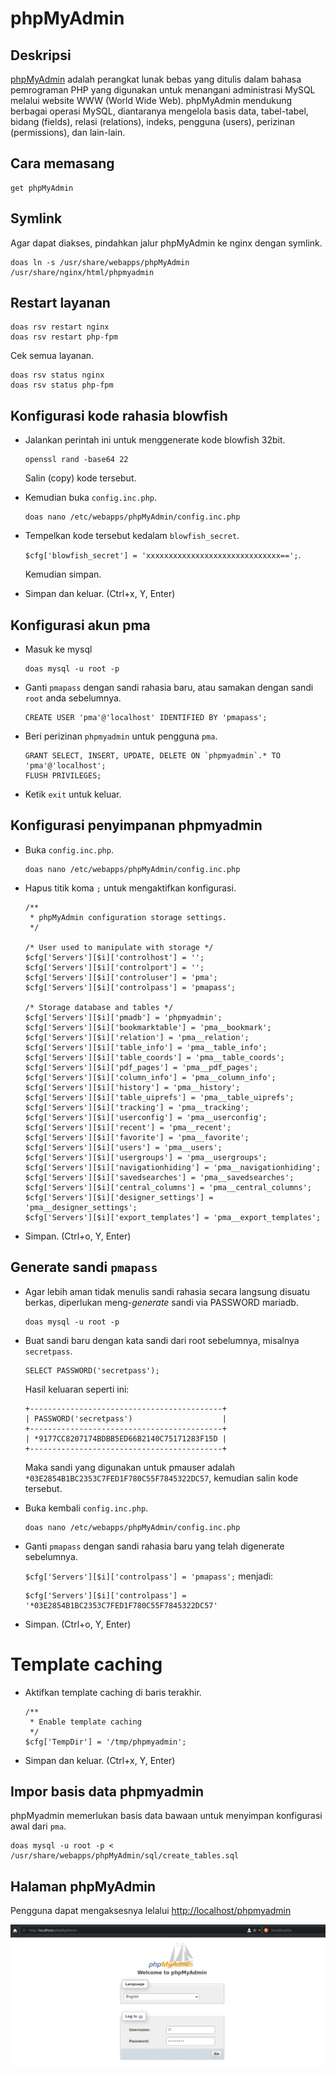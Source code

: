# phpMyAdmin

## Deskripsi

[phpMyAdmin] adalah perangkat lunak bebas yang ditulis dalam bahasa pemrograman PHP yang digunakan untuk menangani administrasi MySQL melalui website WWW (World Wide Web). phpMyAdmin mendukung berbagai operasi MySQL, diantaranya mengelola basis data, tabel-tabel, bidang (fields), relasi (relations), indeks, pengguna (users), perizinan (permissions), dan lain-lain.

## Cara memasang

```
get phpMyAdmin
```

## Symlink

Agar dapat diakses, pindahkan jalur phpMyAdmin ke nginx dengan symlink.

```
doas ln -s /usr/share/webapps/phpMyAdmin /usr/share/nginx/html/phpmyadmin
```

## Restart layanan

```
doas rsv restart nginx
doas rsv restart php-fpm
```

Cek semua layanan.

```
doas rsv status nginx
doas rsv status php-fpm
```

## Konfigurasi kode rahasia blowfish

* Jalankan perintah ini untuk menggenerate kode blowfish 32bit.

    ```
    openssl rand -base64 22
    ```

    Salin (copy) kode tersebut.

* Kemudian buka `config.inc.php`.

    ```
    doas nano /etc/webapps/phpMyAdmin/config.inc.php
    ```

* Tempelkan kode tersebut kedalam `blowfish_secret`.

    `$cfg['blowfish_secret'] = 'xxxxxxxxxxxxxxxxxxxxxxxxxxxxxx==';`.

    Kemudian simpan.

* Simpan dan keluar. (Ctrl+x, Y, Enter)

## Konfigurasi akun pma

* Masuk ke mysql

    ```
    doas mysql -u root -p
    ```

* Ganti `pmapass` dengan sandi rahasia baru, atau samakan dengan sandi `root` anda sebelumnya.

    ```
    CREATE USER 'pma'@'localhost' IDENTIFIED BY 'pmapass';
    ```

* Beri perizinan `phpmyadmin` untuk pengguna `pma`.

    ```
    GRANT SELECT, INSERT, UPDATE, DELETE ON `phpmyadmin`.* TO 'pma'@'localhost';
    FLUSH PRIVILEGES;
    ```

* Ketik `exit` untuk keluar.

## Konfigurasi penyimpanan phpmyadmin

* Buka `config.inc.php`.

    ```
    doas nano /etc/webapps/phpMyAdmin/config.inc.php
    ```

* Hapus titik koma `;` untuk mengaktifkan konfigurasi.

    ```
    /**
     * phpMyAdmin configuration storage settings.
     */

    /* User used to manipulate with storage */
    $cfg['Servers'][$i]['controlhost'] = '';
    $cfg['Servers'][$i]['controlport'] = '';
    $cfg['Servers'][$i]['controluser'] = 'pma';
    $cfg['Servers'][$i]['controlpass'] = 'pmapass';

    /* Storage database and tables */
    $cfg['Servers'][$i]['pmadb'] = 'phpmyadmin';
    $cfg['Servers'][$i]['bookmarktable'] = 'pma__bookmark';
    $cfg['Servers'][$i]['relation'] = 'pma__relation';
    $cfg['Servers'][$i]['table_info'] = 'pma__table_info';
    $cfg['Servers'][$i]['table_coords'] = 'pma__table_coords';
    $cfg['Servers'][$i]['pdf_pages'] = 'pma__pdf_pages';
    $cfg['Servers'][$i]['column_info'] = 'pma__column_info';
    $cfg['Servers'][$i]['history'] = 'pma__history';
    $cfg['Servers'][$i]['table_uiprefs'] = 'pma__table_uiprefs';
    $cfg['Servers'][$i]['tracking'] = 'pma__tracking';
    $cfg['Servers'][$i]['userconfig'] = 'pma__userconfig';
    $cfg['Servers'][$i]['recent'] = 'pma__recent';
    $cfg['Servers'][$i]['favorite'] = 'pma__favorite';
    $cfg['Servers'][$i]['users'] = 'pma__users';
    $cfg['Servers'][$i]['usergroups'] = 'pma__usergroups';
    $cfg['Servers'][$i]['navigationhiding'] = 'pma__navigationhiding';
    $cfg['Servers'][$i]['savedsearches'] = 'pma__savedsearches';
    $cfg['Servers'][$i]['central_columns'] = 'pma__central_columns';
    $cfg['Servers'][$i]['designer_settings'] = 'pma__designer_settings';
    $cfg['Servers'][$i]['export_templates'] = 'pma__export_templates';
    ```

* Simpan. (Ctrl+o, Y, Enter)

## Generate sandi `pmapass`

* Agar lebih aman tidak menulis sandi rahasia secara langsung disuatu berkas, diperlukan meng-_generate_ sandi via PASSWORD mariadb.

    ```
    doas mysql -u root -p
    ```

* Buat sandi baru dengan kata sandi dari root sebelumnya, misalnya `secretpass`.

    ```
    SELECT PASSWORD('secretpass');
    ```

    Hasil keluaran seperti ini:

    ```
    +-------------------------------------------+
    | PASSWORD('secretpass')                    |
    +-------------------------------------------+
    | *9177CC8207174BDBB5ED66B2140C75171283F15D |
    +-------------------------------------------+
    ```

    Maka sandi yang digunakan untuk pmauser adalah `*03E2854B1BC2353C7FED1F780C55F7845322DC57`, kemudian salin kode tersebut.

* Buka kembali `config.inc.php`.

    ```
    doas nano /etc/webapps/phpMyAdmin/config.inc.php
    ```

* Ganti `pmapass` dengan sandi rahasia baru yang telah digenerate sebelumnya.

    `$cfg['Servers'][$i]['controlpass'] = 'pmapass';` menjadi:

    ```
    $cfg['Servers'][$i]['controlpass'] = '*03E2854B1BC2353C7FED1F780C55F7845322DC57'
    ```
* Simpan. (Ctrl+o, Y, Enter)

# Template caching

* Aktifkan template caching di baris terakhir.

    ```
    /**
     * Enable template caching
     */
    $cfg['TempDir'] = '/tmp/phpmyadmin';
    ```

* Simpan dan keluar. (Ctrl+x, Y, Enter)

## Impor basis data phpmyadmin

phpMyadmin memerlukan basis data bawaan untuk menyimpan konfigurasi awal dari `pma`.

```
doas mysql -u root -p < /usr/share/webapps/phpMyAdmin/sql/create_tables.sql
```

## Halaman phpMyAdmin

Pengguna dapat mengaksesnya lelalui <http://localhost/phpmyadmin>

![phpMyAdmin LangitKetujuh](../../media/image/phpmyadmin-langitketujuh-id.webp)

[phpMyAdmin]:https://www.phpmyadmin.net/
